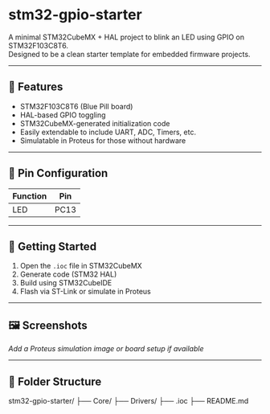 # stm32-gpio-starter

A minimal STM32CubeMX + HAL project to blink an LED using GPIO on STM32F103C8T6.  
Designed to be a clean starter template for embedded firmware projects.

---

## 🔧 Features

- STM32F103C8T6 (Blue Pill board)
- HAL-based GPIO toggling
- STM32CubeMX-generated initialization code
- Easily extendable to include UART, ADC, Timers, etc.
- Simulatable in Proteus for those without hardware

---

## 📌 Pin Configuration

| Function | Pin       |
|----------|-----------|
| LED      | PC13      |

---

## 🚀 Getting Started

1. Open the `.ioc` file in STM32CubeMX
2. Generate code (STM32 HAL)
3. Build using STM32CubeIDE
4. Flash via ST-Link or simulate in Proteus

---

## 🖼️ Screenshots

_Add a Proteus simulation image or board setup if available_

---

## 📂 Folder Structure

stm32-gpio-starter/
├── Core/
├── Drivers/
├── .ioc
├── README.md
